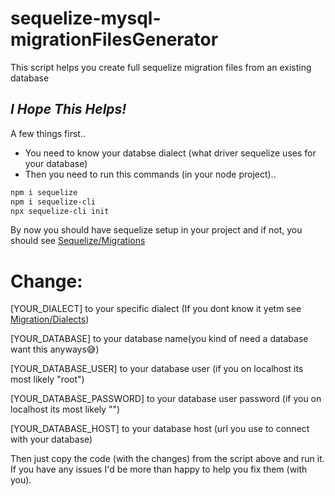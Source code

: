 # sequelize-mysql-migrationFilesGenerator
This script helps you create full sequelize migration files from an existing database
## _I Hope This Helps!_

A few things first..
- You need to know your databse dialect (what driver sequelize uses for your database)
- Then you need to run this commands (in your node project)..

```sh
npm i sequelize
npm i sequelize-cli
npx sequelize-cli init
```

By now you should have sequelize setup in your project and if not, you should see [Sequelize/Migrations](https://sequelize.org/docs/v6/other-topics/migrations/)

# Change:
[YOUR_DIALECT] to your specific dialect (If you dont know it yetm see [Migration/Dialects](https://sequelize.org/docs/v6/other-topics/dialect-specific-things/))

[YOUR_DATABASE] to your database name(you kind of need a database want this anyways😅)

[YOUR_DATABASE_USER] to your database user (if you on localhost its most likely "root")

[YOUR_DATABASE_PASSWORD] to your database user password (if you on localhost its most likely "")

[YOUR_DATABASE_HOST] to your database host (url you use to connect with your database)



Then just copy the code (with the changes) from the script above and run it.
If you have any issues I'd be more than happy to help you fix them (with you).

